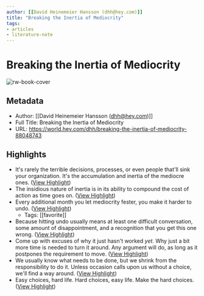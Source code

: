 ```yaml
---
author: [[David Heinemeier Hansson (dhh@hey.com)]]
title: "Breaking the Inertia of Mediocrity"
tags: 
- articles
- literature-note
---
```

# Breaking the Inertia of Mediocrity

![rw-book-cover](https://world.hey.com/dhh/avatar-df6405b0f7fafda980fd38b04c334bec936aef69)

## Metadata
- Author: [[David Heinemeier Hansson (dhh@hey.com)]]
- Full Title: Breaking the Inertia of Mediocrity
- URL: https://world.hey.com/dhh/breaking-the-inertia-of-mediocrity-88048743

## Highlights
- It's rarely the terrible decisions, processes, or even people that'll sink your organization. It's the accumulation and inertia of the mediocre ones. ([View Highlight](https://read.readwise.io/read/01h3h4xq11kr221ac92t0mq63j))
- The insidious nature of inertia is in its ability to compound the cost of action as time goes on. ([View Highlight](https://read.readwise.io/read/01h3h4xvs2s8heqpgfrkczweyg))
- Every additional month you let mediocrity fester, you make it harder to undo. ([View Highlight](https://read.readwise.io/read/01h3h4y2x580newn8hnmdrr60w))
    - Tags: [[favorite]] 
- Because hitting undo usually means at least one difficult conversation, some amount of disappointment, and a recognition that you get this one wrong. ([View Highlight](https://read.readwise.io/read/01h3h4yhtz979y79fw9cbqasw2))
- Come up with excuses of why it just hasn't worked *yet*. Why just a bit more time is needed to turn it around. Any argument will do, as long as it postpones the requirement to move. ([View Highlight](https://read.readwise.io/read/01h3h4zpg26gh6x7aaxbsqftkc))
- We usually know what needs to be done, but we shrink from the responsibility to do it. Unless occasion calls upon us without a choice, we'll find a way around. ([View Highlight](https://read.readwise.io/read/01h3h57bzwkscvbqc9yh0t4vy6))
- Easy choices, hard life. Hard choices, easy life. Make the hard choices. ([View Highlight](https://read.readwise.io/read/01h3h570zjvxzpst2m88vtydga))
